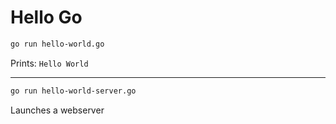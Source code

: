 # Hello Go

```bash
go run hello-world.go
```

Prints: `Hello World`

---

```bash
go run hello-world-server.go
```

Launches a webserver

